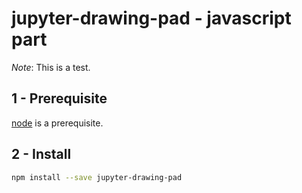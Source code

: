 
# jupyter-drawing-pad - javascript part

_Note_: This is a test.

## 1 - Prerequisite

[node](http://nodejs.org/) is a prerequisite.  

## 2 - Install

```bash
npm install --save jupyter-drawing-pad
```
